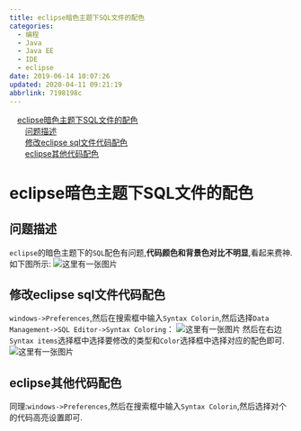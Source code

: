 ```yaml
---
title: eclipse暗色主题下SQL文件的配色
categories: 
  - 编程
  - Java
  - Java EE
  - IDE
  - eclipse
date: 2019-06-14 10:07:26
updated: 2020-04-11 09:21:19
abbrlink: 7198198c
---
```

<div id='my_toc'><a href="/blog/7198198c/#eclipse暗色主题下SQL文件的配色" class="header_1">eclipse暗色主题下SQL文件的配色</a>&nbsp;<br><a href="/blog/7198198c/#问题描述" class="header_2">问题描述</a>&nbsp;<br><a href="/blog/7198198c/#修改eclipse-sql文件代码配色" class="header_2">修改eclipse sql文件代码配色</a>&nbsp;<br><a href="/blog/7198198c/#eclipse其他代码配色" class="header_2">eclipse其他代码配色</a>&nbsp;<br></div>
<style>.header_1{margin-left: 1em;}.header_2{margin-left: 2em;}.header_3{margin-left: 3em;}.header_4{margin-left: 4em;}.header_5{margin-left: 5em;}.header_6{margin-left: 6em;}</style>
<!--more-->
<script>if (navigator.platform.search('arm')==-1){document.getElementById('my_toc').style.display = 'none';}var e,p = document.getElementsByTagName('p');while (p.length>0) {e = p[0];e.parentElement.removeChild(e);}</script>

<!--end-->
# eclipse暗色主题下SQL文件的配色 #
## 问题描述 ##
`eclipse`的暗色主题下的`SQL`配色有问题,**代码颜色和背景色对比不明显**,看起来费神.如下图所示:
![这里有一张图片](https://image-1257720033.cos.ap-shanghai.myqcloud.com/blog/JavaEE/IDE/Eclipse/CodeColor/1.png)
## 修改eclipse sql文件代码配色 ##
`windows->Preferences`,然后在搜索框中输入`Syntax Colorin`,然后选择`Data Management->SQL Editor->Syntax Coloring`：
![这里有一张图片](https://image-1257720033.cos.ap-shanghai.myqcloud.com/blog/JavaEE/IDE/Eclipse/CodeColor/2.png)
然后在右边`Syntax items`选择框中选择要修改的类型和`Color`选择框中选择对应的配色即可.
![这里有一张图片](https://image-1257720033.cos.ap-shanghai.myqcloud.com/blog/JavaEE/IDE/Eclipse/CodeColor/4.png)
## eclipse其他代码配色 ##
同理:`windows->Preferences`,然后在搜索框中输入`Syntax Colorin`,然后选择对个的代码高亮设置即可.
